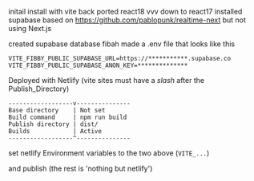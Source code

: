 initail install with vite
back ported react18 vvv down to react17
installed supabase based on https://github.com/pablopunk/realtime-next but not using Next.js

created supabase database fibah
made a .env file that looks like this
```
VITE_FIBBY_PUBLIC_SUPABASE_URL=https://***********.supabase.co
VITE_FIBBY_PUBLIC_SUPABASE_ANON_KEY=**************
```
Deployed with Netlify (vite sites must have a _slash_ after the Publish_Directory)
```
------------------v---------------
Base directory    | Not set
Build command     | npm run build
Publish directory | dist/
Builds            | Active
------------------^---------------
```

set netlify Environment variables to the two above (`VITE_...`)

and publish (the rest is 'nothing but netlify')
